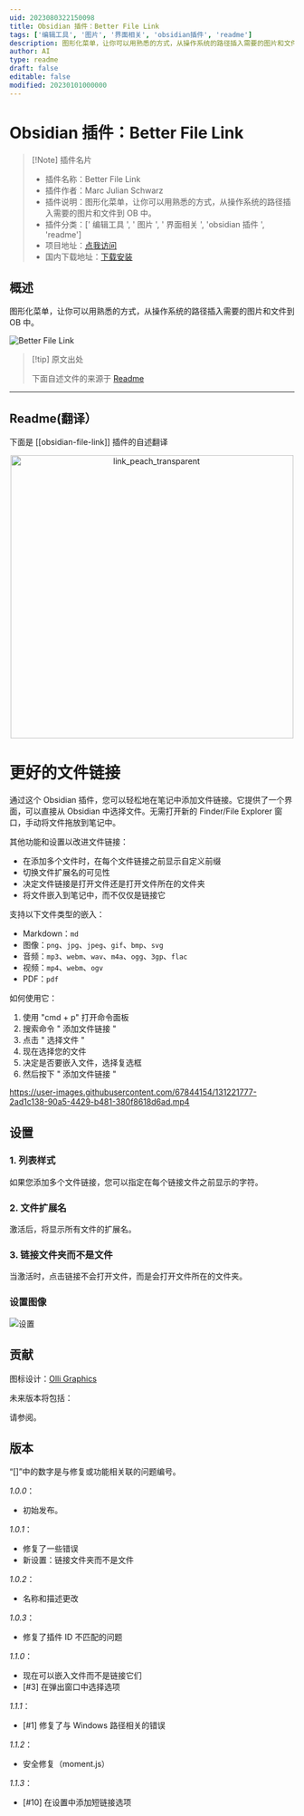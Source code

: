 ```yaml
---
uid: 2023080322150098
title: Obsidian 插件：Better File Link
tags: ['编辑工具', '图片', '界面相关', 'obsidian插件', 'readme']
description: 图形化菜单，让你可以用熟悉的方式，从操作系统的路径插入需要的图片和文件到 OB中。
author: AI
type: readme
draft: false
editable: false
modified: 20230101000000
---
```


# Obsidian 插件：Better File Link

> [!Note] 插件名片
> - 插件名称：Better File Link
> - 插件作者：Marc Julian Schwarz
> - 插件说明：图形化菜单，让你可以用熟悉的方式，从操作系统的路径插入需要的图片和文件到 OB 中。
> - 插件分类：[' 编辑工具 ', ' 图片 ', ' 界面相关 ', 'obsidian 插件 ', 'readme']
> - 项目地址：[点我访问](https://github.com/marcjulianschwarz/obsidian-file-link)
> - 国内下载地址：[下载安装](https://pkmer.cn/products/plugin/pluginMarket/?obsidian-file-link)

## 概述

图形化菜单，让你可以用熟悉的方式，从操作系统的路径插入需要的图片和文件到 OB 中。

![Better File Link](https://cdn.pkmer.cn/covers/obsidian-file-link.PNG!pkmer)

> [!tip] 原文出处
>
>下面自述文件的来源于 [Readme](https://ghproxy.net/https://raw.githubusercontent.com/marcjulianschwarz/obsidian-file-link/master/README.md)

---

## Readme(翻译）

下面是 [[obsidian-file-link]] 插件的自述翻译

<p align="center">
  <img width="500" alt="link_peach_transparent" src="https://user-images.githubusercontent.com/67844154/158657066-47b6b0fb-439c-4973-82c7-9768ee472344.png">

</p>

# 更好的文件链接

通过这个 Obsidian 插件，您可以轻松地在笔记中添加文件链接。它提供了一个界面，可以直接从 Obsidian 中选择文件。无需打开新的 Finder/File Explorer 窗口，手动将文件拖放到笔记中。

其他功能和设置以改进文件链接：

- 在添加多个文件时，在每个文件链接之前显示自定义前缀
- 切换文件扩展名的可见性
- 决定文件链接是打开文件还是打开文件所在的文件夹
- 将文件嵌入到笔记中，而不仅仅是链接它

支持以下文件类型的嵌入：

- Markdown：`md`
- 图像：`png`、`jpg`、`jpeg`、`gif`、`bmp`、`svg`
- 音频：`mp3`、`webm`、`wav`、`m4a`、`ogg`、`3gp`、`flac`
- 视频：`mp4`、`webm`、`ogv`
- PDF：`pdf`

如何使用它：

1. 使用 "cmd + p" 打开命令面板
2. 搜索命令 " 添加文件链接 "
3. 点击 " 选择文件 "
4. 现在选择您的文件
5. 决定是否要嵌入文件，选择复选框
6. 然后按下 " 添加文件链接 "

<https://user-images.githubusercontent.com/67844154/131221777-2ad1c138-90a5-4429-b481-380f8618d6ad.mp4>

## 设置

### 1. 列表样式

如果您添加多个文件链接，您可以指定在每个链接文件之前显示的字符。

### 2. 文件扩展名

激活后，将显示所有文件的扩展名。

### 3. 链接文件夹而不是文件

当激活时，点击链接不会打开文件，而是会打开文件所在的文件夹。

### 设置图像

![设置](https://user-images.githubusercontent.com/67844154/131246371-68049aa6-34a5-421c-b478-513427525700.png)

## 贡献

图标设计：[Olli Graphics](https://www.olli-graphics.de)

未来版本将包括：

请参阅。

## 版本

“[]”中的数字是与修复或功能相关联的问题编号。

*1.0.0*：

- 初始发布。

*1.0.1*：

- 修复了一些错误
- 新设置：链接文件夹而不是文件

*1.0.2*：

- 名称和描述更改

*1.0.3*：

- 修复了插件 ID 不匹配的问题

*1.1.0*：

- 现在可以嵌入文件而不是链接它们
- [#3] 在弹出窗口中选择选项

*1.1.1*：

- [#1] 修复了与 Windows 路径相关的错误

*1.1.2*：

- 安全修复（moment.js）

*1.1.3*：

- [#10] 在设置中添加短链接选项



